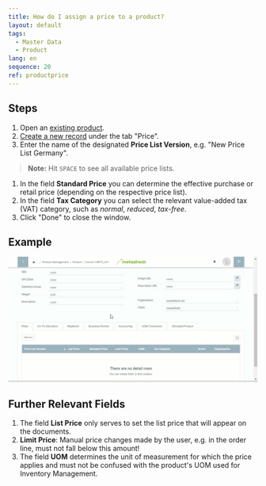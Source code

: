 ```yaml
---
title: How do I assign a price to a product?
layout: default
tags:
  - Master Data
  - Product
lang: en
sequence: 20
ref: productprice
---
```


## Steps

1. Open an [existing product](NewProduct).
1. [Create a new record](New_Record_Tab) under the tab "Price".
1. Enter the name of the designated **Price List Version**, e.g. "New Price List Germany".
 >**Note:** Hit `SPACE` to see all available price lists.

1. In the field **Standard Price** you can determine the effective purchase or retail price (depending on the respective price list).
1. In the field **Tax Category** you can select the relevant value-added tax (VAT) category, such as *normal*, *reduced*, *tax-free*.
1. Click "Done" to close the window.

## Example
![](assets/NewProductPrice.gif)


## Further Relevant Fields
1. The field **List Price** only serves to set the list price that will appear on the documents.
1. **Limit Price**: Manual price changes made by the user, e.g. in the order line, must not fall below this amount!
1. The field **UOM** determines the unit of measurement for which the price applies and must not be confused with the product's UOM used for Inventory Management.
